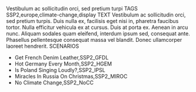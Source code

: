 Vestibulum ac sollicitudin orci, sed pretium turpi
TAGS
SSP2,europe,climate-change,display
TEXT
Vestibulum ac sollicitudin orci, sed pretium turpis. Duis nulla ex, facilisis eget nisi in, pharetra faucibus tortor. Nulla efficitur vehicula ex at cursus. Duis at porta ex. Aenean in arcu nunc. Aliquam sodales quam eleifend, interdum ipsum sed, consequat ante. Phasellus pellentesque consequat massa vel blandit. Donec ullamcorper laoreet hendrerit. 
SCENARIOS
- Get French Denim Leather,SSP2_GFDL
- Hot Germany Every Month,SSP2_HGEM
- Is Poland Singing Loudly?,SSP2_IPSL
- Miracles In Russia On Christmas,SSP2_MIROC
- No Climate Change,SSP2_NoCC